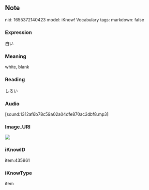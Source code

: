 ## Note
nid: 1655372140423
model: iKnow! Vocabulary
tags: 
markdown: false

### Expression
白い

### Meaning
white, blank

### Reading
しろい

### Audio
[sound:1312af6b78c59a02a04dfe870ac3dbf8.mp3]

### Image_URI
<img src="915fdca158035f1c2b8bcdc87d1cd9eb.jpg">

### iKnowID
item:435961

### iKnowType
item
